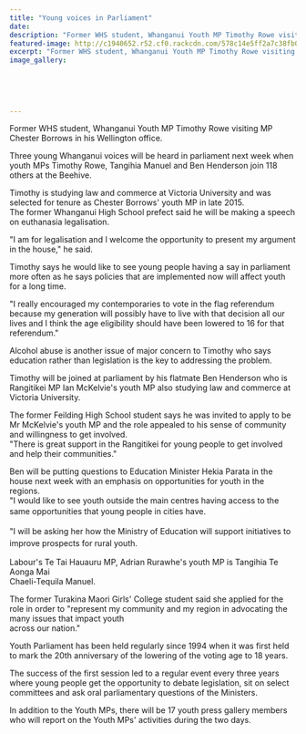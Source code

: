 ```yaml
---
title: "Young voices in Parliament"
date: 
description: "Former WHS student, Whanganui Youth MP Timothy Rowe visiting MP Chester Borrows in his Wellington office, Wanganui Chronicle article on 17/7/16..."
featured-image: http://c1940652.r52.cf0.rackcdn.com/578c14e5ff2a7c38fb00089b/Timothy-Rowe-ex-student-in-parliament-july-2016.jpg
excerpt: "Former WHS student, Whanganui Youth MP Timothy Rowe visiting MP Chester Borrows in his Wellington office, Wanganui Chronicle article on 17/7/16..."
image_gallery:
    
    
    
    
    
---
```


<p>Former WHS student, Whanganui Youth MP Timothy Rowe visiting MP Chester Borrows in his Wellington office.</p>
<p>Three young Whanganui voices will be heard in parliament next week when youth MPs Timothy Rowe, Tangihia Manuel and Ben Henderson join 118 others at the Beehive.</p>
<p>Timothy is studying law and commerce at Victoria University and was selected for tenure as Chester Borrows' youth MP in late 2015.<br />The former Whanganui High School prefect said he will be making a speech on euthanasia legalisation.</p>
<p>"I am for legalisation and I welcome the opportunity to present my argument in the house," he said.</p>
<p>Timothy says he would like to see young people having a say in parliament more often as he says policies that are implemented now will affect youth for a long time.</p>
<p>"I really encouraged my contemporaries to vote in the flag referendum because my generation will possibly have to live with that decision all our lives and I think the age eligibility should have been lowered to 16 for that referendum."</p>
<p>Alcohol abuse is another issue of major concern to Timothy who says education rather than legislation is the key to addressing the problem.</p>
<p>Timothy will be joined at parliament by his flatmate Ben Henderson who is Rangitikei MP Ian McKelvie's youth MP also studying law and commerce at Victoria University.</p>
<p>The former Feilding High School student says he was invited to apply to be Mr McKelvie's youth MP and the role appealed to his sense of community and willingness to get involved.<br />"There is great support in the Rangitikei for young people to get involved and help their communities."</p>
<p>Ben will be putting questions to Education Minister Hekia Parata in the house next week with an emphasis on opportunities for youth in the regions.<br />"I would like to see youth outside the main centres having access to the same opportunities that young people in cities have.<span style="line-height: 1.5;">&nbsp;</span></p>
<p><span style="line-height: 1.5;">"I will be asking her how the Ministry of Education will support initiatives to improve prospects for rural youth.</span></p>
<p>Labour's Te Tai Hauauru MP, Adrian Rurawhe's youth MP is Tangihia Te Aonga Mai<br />Chaeli-Tequila Manuel.</p>
<p>The former Turakina Maori Girls' College student said she applied for the role in order to "represent my community and my region in advocating the many issues that impact youth<br />across our nation."</p>
<p>Youth Parliament has been held regularly since 1994 when it was first held to mark the 20th anniversary of the lowering of the voting age to 18 years.</p>
<p>The success of the first session led to a regular event every three years where young people get the opportunity to debate legislation, sit on select committees and ask oral parliamentary questions of the Ministers.</p>
<p>In addition to the Youth MPs, there will be 17 youth press gallery members who will report on the Youth MPs' activities during the two days.</p>

